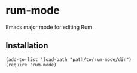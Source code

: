 # rum-mode
Emacs major mode for editing Rum

## Installation

```
(add-to-list 'load-path "path/to/rum-mode/dir")
(require 'rum-mode)
```
